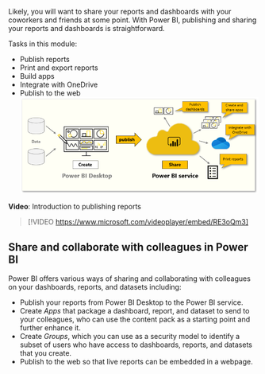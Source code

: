 Likely, you will want to share your reports and dashboards with your coworkers and friends at some point. With Power BI, publishing and sharing your reports and dashboards is straightforward.

Tasks in this module:
- Publish reports
- Print and export reports
- Build apps
- Integrate with OneDrive
- Publish to the web
![Conceptual graphic of the tasks in this module.](../media/01-power-bi-desktop-overview2.png)

**Video**: Introduction to publishing reports
> [!VIDEO https://www.microsoft.com/videoplayer/embed/RE3oQm3]

## Share and collaborate with colleagues in Power BI

Power BI offers various ways of sharing and collaborating with colleagues on your dashboards, reports, and datasets including:

 - Publish your reports from Power BI Desktop to the Power BI service.
 - Create *Apps* that package a dashboard, report, and dataset to send to your colleagues, who can use the content pack as a starting point and further enhance it.
 - Create *Groups*, which you can use as a security model to identify a subset of users who have access to dashboards, reports, and datasets that you create.
 - Publish to the web so that live reports can be embedded in a webpage. 


